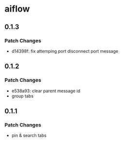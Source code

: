 # aiflow

## 0.1.3

### Patch Changes

- d14398f: fix attemping port disconnect port message

## 0.1.2

### Patch Changes

- e538a93: clear parent message id
- group tabs

## 0.1.1

### Patch Changes

- pin & search tabs
